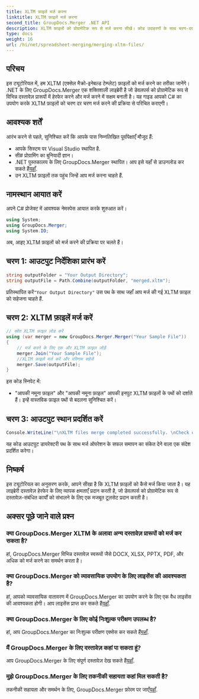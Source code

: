 ```yaml
---
title: XLTM फ़ाइलें मर्ज करना
linktitle: XLTM फ़ाइलें मर्ज करना
second_title: GroupDocs.Merger .NET API
description: XLTM फ़ाइलों को प्रोग्रामेटिक रूप से मर्ज करना सीखें। कोड उदाहरणों के साथ चरण-दर-चरण मार्गदर्शिका।
type: docs
weight: 16
url: /hi/net/spreadsheet-merging/merging-xltm-files/
---
```

## परिचय
इस ट्यूटोरियल में, हम XLTM (एक्सेल मैक्रो-इनेबल्ड टेम्प्लेट) फ़ाइलों को मर्ज करने का तरीका जानेंगे। .NET के लिए GroupDocs.Merger एक शक्तिशाली लाइब्रेरी है जो डेवलपर्स को प्रोग्रामेटिक रूप से विभिन्न दस्तावेज़ प्रारूपों में हेरफेर करने और मर्ज करने में सक्षम बनाती है। यह गाइड आपको C# का उपयोग करके XLTM फ़ाइलों को चरण दर चरण मर्ज करने की प्रक्रिया से परिचित कराएगी।
## आवश्यक शर्तें
आरंभ करने से पहले, सुनिश्चित करें कि आपके पास निम्नलिखित पूर्वापेक्षाएँ मौजूद हैं:
- आपके सिस्टम पर Visual Studio स्थापित है.
- सी# प्रोग्रामिंग का बुनियादी ज्ञान।
-  .NET पुस्तकालय के लिए GroupDocs.Merger स्थापित। आप इसे यहाँ से डाउनलोड कर सकते हैं[यहाँ](https://releases.groupdocs.com/merger/net/).
- उन XLTM फ़ाइलों तक पहुंच जिन्हें आप मर्ज करना चाहते हैं.

## नामस्थान आयात करें
अपने C# प्रोजेक्ट में आवश्यक नेमस्पेस आयात करके शुरुआत करें।
```csharp
using System; 
using GroupDocs.Merger;
using System.IO;
```

अब, आइए XLTM फ़ाइलों को मर्ज करने की प्रक्रिया पर चलते हैं।
## चरण 1: आउटपुट निर्देशिका प्रारंभ करें
```csharp
string outputFolder = "Your Output Directory";
string outputFile = Path.Combine(outputFolder, "merged.xltm");
```
 प्रतिस्थापित करें`"Your Output Directory"` उस पथ के साथ जहाँ आप मर्ज की गई XLTM फ़ाइल को सहेजना चाहते हैं.
## चरण 2: XLTM फ़ाइलें मर्ज करें
```csharp
// स्रोत XLTM फ़ाइल लोड करें
using (var merger = new GroupDocs.Merger.Merger("Your Sample File"))
{
    // मर्ज करने के लिए एक और XLTM फ़ाइल जोड़ें
    merger.Join("Your Sample File");
    //XLTM फ़ाइलें मर्ज करें और परिणाम सहेजें
    merger.Save(outputFile);
}
```
इस कोड स्निपेट में:
- "आपकी नमूना फ़ाइल" और "आपकी नमूना फ़ाइल" आपकी इनपुट XLTM फ़ाइलों के पथों को दर्शाते हैं। इन्हें वास्तविक फ़ाइल पथों से बदलना सुनिश्चित करें।
## चरण 3: आउटपुट स्थान प्रदर्शित करें
```csharp
Console.WriteLine("\nXLTM files merge completed successfully. \nCheck output in {0}", outputFolder);
```
यह कोड आउटपुट डायरेक्टरी पथ के साथ मर्ज ऑपरेशन के सफल समापन का संकेत देने वाला एक संदेश प्रदर्शित करेगा।

## निष्कर्ष
इस ट्यूटोरियल का अनुसरण करके, आपने सीखा है कि XLTM फ़ाइलों को कैसे मर्ज किया जाता है। यह लाइब्रेरी दस्तावेज़ हेरफेर के लिए व्यापक क्षमताएँ प्रदान करती है, जो डेवलपर्स को प्रोग्रामेटिक रूप से दस्तावेज़-संबंधित कार्यों को संभालने के लिए एक मजबूत टूलसेट प्रदान करती है।

## अक्सर पूछे जाने वाले प्रश्न
### क्या GroupDocs.Merger XLTM के अलावा अन्य दस्तावेज़ प्रारूपों को मर्ज कर सकता है?
हां, GroupDocs.Merger विभिन्न दस्तावेज़ स्वरूपों जैसे DOCX, XLSX, PPTX, PDF, और अधिक को मर्ज करने का समर्थन करता है।
### क्या GroupDocs.Merger को व्यावसायिक उपयोग के लिए लाइसेंस की आवश्यकता है?
 हां, आपको व्यावसायिक वातावरण में GroupDocs.Merger का उपयोग करने के लिए एक वैध लाइसेंस की आवश्यकता होगी। आप लाइसेंस प्राप्त कर सकते हैं[यहाँ](https://purchase.groupdocs.com/buy).
### क्या GroupDocs.Merger के लिए कोई निःशुल्क परीक्षण उपलब्ध है?
 हां, आप GroupDocs.Merger का निःशुल्क परीक्षण एक्सेस कर सकते हैं[यहाँ](https://releases.groupdocs.com/).
### मैं GroupDocs.Merger के लिए दस्तावेज़ कहां पा सकता हूं?
आप GroupDocs.Merger के लिए संपूर्ण दस्तावेज़ देख सकते हैं[यहाँ](https://reference.groupdocs.com/merger/net/).
### मुझे GroupDocs.Merger के लिए तकनीकी सहायता कहां मिल सकती है?
 तकनीकी सहायता और समर्थन के लिए, GroupDocs.Merger फ़ोरम पर जाएँ[यहाँ](https://forum.groupdocs.com/c/merger/32).